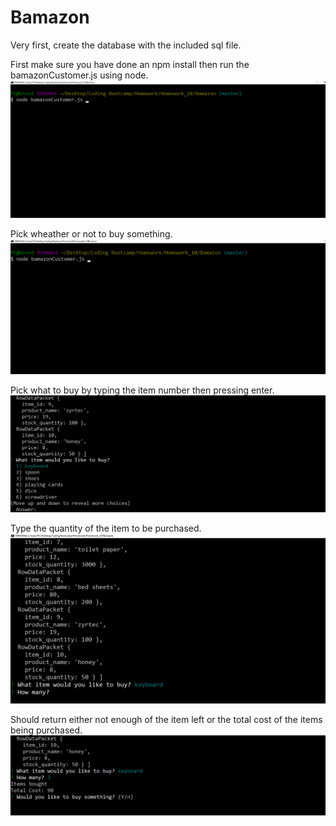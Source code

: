 # Bamazon
Very first, create the database with the included sql file.

First make sure you have done an npm install then run the bamazonCustomer.js using node.
![First Screen](./readme_screens/1.png)

Pick wheather or not to buy something.
![Second Screen](./readme_screens/2.png)

Pick what to buy by typing the item number then pressing enter.
![Third Screen](./readme_screens/3.png)

Type the quantity of the item to be purchased.
![Fourth Screen](./readme_screens/4.png)

Should return either not enough of the item left or the total cost of the items being purchased.
![Fifth Screen](./readme_screens/5.png)
